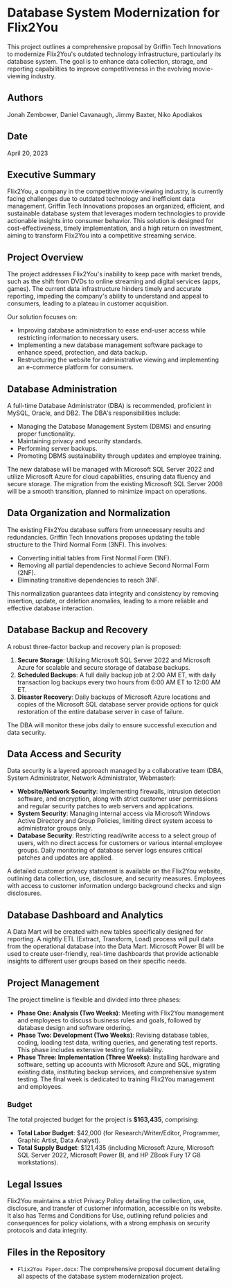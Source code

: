 # Database System Modernization for Flix2You

This project outlines a comprehensive proposal by Griffin Tech Innovations to modernize Flix2You's outdated technology infrastructure, particularly its database system. The goal is to enhance data collection, storage, and reporting capabilities to improve competitiveness in the evolving movie-viewing industry.

## Authors

Jonah Zembower, Daniel Cavanaugh, Jimmy Baxter, Niko Apodiakos

## Date

April 20, 2023

## Executive Summary

Flix2You, a company in the competitive movie-viewing industry, is currently facing challenges due to outdated technology and inefficient data management. Griffin Tech Innovations proposes an organized, efficient, and sustainable database system that leverages modern technologies to provide actionable insights into consumer behavior. This solution is designed for cost-effectiveness, timely implementation, and a high return on investment, aiming to transform Flix2You into a competitive streaming service.

## Project Overview

The project addresses Flix2You's inability to keep pace with market trends, such as the shift from DVDs to online streaming and digital services (apps, games). The current data infrastructure hinders timely and accurate reporting, impeding the company's ability to understand and appeal to consumers, leading to a plateau in customer acquisition.

Our solution focuses on:
* Improving database administration to ease end-user access while restricting information to necessary users.
* Implementing a new database management software package to enhance speed, protection, and data backup.
* Restructuring the website for administrative viewing and implementing an e-commerce platform for consumers.

## Database Administration

A full-time Database Administrator (DBA) is recommended, proficient in MySQL, Oracle, and DB2. The DBA's responsibilities include:
* Managing the Database Management System (DBMS) and ensuring proper functionality.
* Maintaining privacy and security standards.
* Performing server backups.
* Promoting DBMS sustainability through updates and employee training.

The new database will be managed with Microsoft SQL Server 2022 and utilize Microsoft Azure for cloud capabilities, ensuring data fluency and secure storage. The migration from the existing Microsoft SQL Server 2008 will be a smooth transition, planned to minimize impact on operations.

## Data Organization and Normalization

The existing Flix2You database suffers from unnecessary results and redundancies. Griffin Tech Innovations proposes updating the table structure to the Third Normal Form (3NF). This involves:
* Converting initial tables from First Normal Form (1NF).
* Removing all partial dependencies to achieve Second Normal Form (2NF).
* Eliminating transitive dependencies to reach 3NF.

This normalization guarantees data integrity and consistency by removing insertion, update, or deletion anomalies, leading to a more reliable and effective database interaction.

## Database Backup and Recovery

A robust three-factor backup and recovery plan is proposed:
1.  **Secure Storage**: Utilizing Microsoft SQL Server 2022 and Microsoft Azure for scalable and secure storage of database backups.
2.  **Scheduled Backups**: A full daily backup job at 2:00 AM ET, with daily transaction log backups every two hours from 6:00 AM ET to 12:00 AM ET.
3.  **Disaster Recovery**: Daily backups of Microsoft Azure locations and copies of the Microsoft SQL database server provide options for quick restoration of the entire database server in case of failure.

The DBA will monitor these jobs daily to ensure successful execution and data security.

## Data Access and Security

Data security is a layered approach managed by a collaborative team (DBA, System Administrator, Network Administrator, Webmaster):
* **Website/Network Security**: Implementing firewalls, intrusion detection software, and encryption, along with strict customer user permissions and regular security patches to web servers and applications.
* **System Security**: Managing internal access via Microsoft Windows Active Directory and Group Policies, limiting direct system access to administrator groups only.
* **Database Security**: Restricting read/write access to a select group of users, with no direct access for customers or various internal employee groups. Daily monitoring of database server logs ensures critical patches and updates are applied.

A detailed customer privacy statement is available on the Flix2You website, outlining data collection, use, disclosure, and security measures. Employees with access to customer information undergo background checks and sign disclosures.

## Database Dashboard and Analytics

A Data Mart will be created with new tables specifically designed for reporting. A nightly ETL (Extract, Transform, Load) process will pull data from the operational database into the Data Mart. Microsoft Power BI will be used to create user-friendly, real-time dashboards that provide actionable insights to different user groups based on their specific needs.

## Project Management

The project timeline is flexible and divided into three phases:

* **Phase One: Analysis (Two Weeks)**: Meeting with Flix2You management and employees to discuss business rules and goals, followed by database design and software ordering.
* **Phase Two: Development (Two Weeks)**: Revising database tables, coding, loading test data, writing queries, and generating test reports. This phase includes extensive testing for reliability.
* **Phase Three: Implementation (Three Weeks)**: Installing hardware and software, setting up accounts with Microsoft Azure and SQL, migrating existing data, instituting backup services, and comprehensive system testing. The final week is dedicated to training Flix2You management and employees.

### Budget

The total projected budget for the project is **$163,435**, comprising:
* **Total Labor Budget**: $42,000 (for Research/Writer/Editor, Programmer, Graphic Artist, Data Analyst).
* **Total Supply Budget**: $121,435 (including Microsoft Azure, Microsoft SQL Server 2022, Microsoft Power BI, and HP ZBook Fury 17 G8 workstations).

## Legal Issues

Flix2You maintains a strict Privacy Policy detailing the collection, use, disclosure, and transfer of customer information, accessible on its website. It also has Terms and Conditions for Use, outlining refund policies and consequences for policy violations, with a strong emphasis on security protocols and data integrity.

## Files in the Repository

* `Flix2You Paper.docx`: The comprehensive proposal document detailing all aspects of the database system modernization project.
